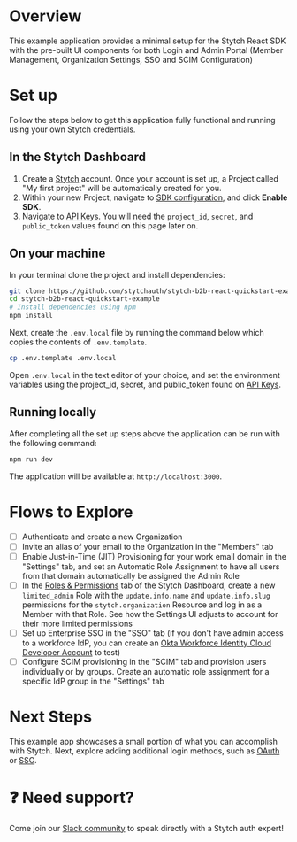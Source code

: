 # Overview

This example application provides a minimal setup for the Stytch React SDK with the pre-built UI components for both Login and Admin Portal (Member Management, Organization Settings, SSO and SCIM Configuration)

# Set up

Follow the steps below to get this application fully functional and running using your own Stytch credentials.

## In the Stytch Dashboard

1. Create a [Stytch](https://stytch.com/) account. Once your account is set up, a Project called "My first project" will be automatically created for you.
2. Within your new Project, navigate to [SDK configuration](https://stytch.com/dashboard/sdk-configuration), and click **Enable SDK**.
3. Navigate to [API Keys](https://stytch.com/dashboard/api-keys). You will need the `project_id`, `secret`, and `public_token` values found on this page later on.

## On your machine

In your terminal clone the project and install dependencies:

```bash
git clone https://github.com/stytchauth/stytch-b2b-react-quickstart-example.git
cd stytch-b2b-react-quickstart-example
# Install dependencies using npm
npm install
```

Next, create the `.env.local` file by running the command below which copies the contents of `.env.template`.

```bash
cp .env.template .env.local
```

Open `.env.local` in the text editor of your choice, and set the environment variables using the project_id, secret, and public_token found on [API Keys](https://stytch.com/dashboard/api-keys).

## Running locally

After completing all the set up steps above the application can be run with the following command:

```bash
npm run dev
```

The application will be available at `http://localhost:3000`.

# Flows to Explore
- [ ] Authenticate and create a new Organization
- [ ] Invite an alias of your email to the Organization in the "Members" tab
- [ ] Enable Just-in-Time (JIT) Provisioning for your work email domain in the "Settings" tab, and set an Automatic Role Assignment to have all users from that domain automatically be assigned the Admin Role
- [ ] In the [Roles & Permissions](https://stytch.com/dashboard/rbac) tab of the Stytch Dashboard, create a new `limited_admin` Role with the `update.info.name` and `update.info.slug` permissions for the `stytch.organization` Resource and log in as a Member with that Role. See how the Settings UI adjusts to account for their more limited permissions
- [ ] Set up Enterprise SSO in the "SSO" tab (if you don't have admin access to a workforce IdP, you can create an [Okta Workforce Identity Cloud Developer Account](https://developer.okta.com/signup/) to test)
- [ ] Configure SCIM provisioning in the "SCIM" tab and provision users individually or by groups. Create an automatic role assignment for a specific IdP group in the "Settings" tab

# Next Steps

This example app showcases a small portion of what you can accomplish with Stytch. Next, explore adding additional login methods, such as [OAuth](https://stytch.com/docs/b2b/guides/oauth/initial-setup) or [SSO](https://stytch.com/docs/b2b/guides/sso/initial-setup).

# :question: Need support?

Come join our [Slack community](https://stytch.com/docs/resources/support/overview) to speak directly with a Stytch auth expert!
